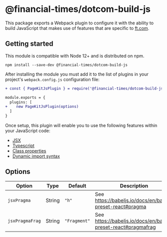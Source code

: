 # @financial-times/dotcom-build-js

This package exports a Webpack plugin to configure it with the ability to build JavaScript that makes use of features that are specific to [ft.com].

[ft.com]: https://www.ft.com/

## Getting started

This module is compatible with Node 12+ and is distributed on npm.

```
npm install --save-dev @financial-times/dotcom-build-js
```

After installing the module you must add it to the list of plugins in your project's `webpack.config.js` configuration file:

```diff
+ const { PageKitJsPlugin } = require('@financial-times/dotcom-build-js')

module.exports = {
  plugins: [
+    new PageKitJsPlugin(options)
  ]
}
```

Once setup, this plugin will enable you to use the following features within your JavaScript code:

* [JSX](https://reactjs.org/docs/introducing-jsx.html)
* [Typescript](https://www.typescriptlang.org/)
* [Class properties](https://github.com/tc39/proposal-class-public-fields)
* [Dynamic import syntax](https://developers.google.com/web/updates/2017/11/dynamic-import)

## Options

| Option                 | Type    | Default      | Description                                                          |
|------------------------|---------|--------------|----------------------------------------------------------------------|
| `jsxPragma`            | String  | `"h"`        | See https://babeljs.io/docs/en/babel-preset-react#pragma             |
| `jsxPragmaFrag`        | String  | `"Fragment"` | See https://babeljs.io/docs/en/babel-preset-react#pragmafrag         |

[1]: https://www.npmjs.com/package/babel-plugin-transform-require-default
